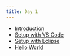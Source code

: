 ```yaml
---
title: Day 1
---
```

- [Introduction](./00_robo_code_intro)
- [Setup with VS Code](./01_setup_vscode)
- [Setup with Eclipse](./02_setup_eclipse)
- [Hello World](./03_hello_world)
